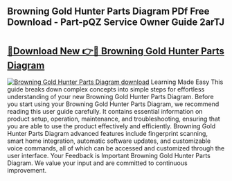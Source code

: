 ## Browning Gold Hunter Parts Diagram PDf Free Download - Part-pQZ Service Owner Guide 2arTJ

# <h2><a href="http://dfiaw9f.blite.top/?on=Browning+Gold+Hunter+Parts+Diagram">🔗Download New 👉🔴 Browning Gold Hunter Parts Diagram</a></h2>

[![Browning Gold Hunter Parts Diagram download](https://i.imgur.com/lujVjoI.png)](http://dfiaw9f.blite.top/?on=Browning+Gold+Hunter+Parts+Diagram)
Learning Made Easy This guide breaks down complex concepts into simple steps for effortless understanding of your new Browning Gold Hunter Parts Diagram. Before you start using your Browning Gold Hunter Parts Diagram, we recommend reading this user guide carefully. It contains essential information on product setup, operation, maintenance, and troubleshooting, ensuring that you are able to use the product effectively and efficiently. Browning Gold Hunter Parts Diagram advanced features include fingerprint scanning, smart home integration, automatic software updates, and customizable voice commands, all of which can be accessed and customized through the user interface. Your Feedback is Important Browning Gold Hunter Parts Diagram. We value your input and are committed to continuous improvement.
